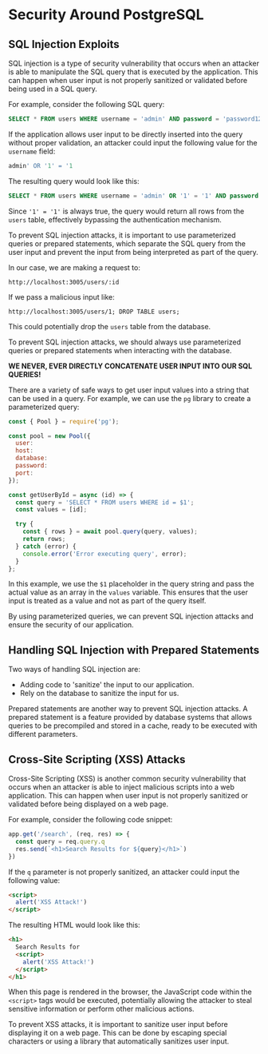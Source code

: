 # Security Around PostgreSQL

## SQL Injection Exploits

SQL injection is a type of security vulnerability that occurs when an attacker is able to manipulate the SQL query that is executed by the application. This can happen when user input is not properly sanitized or validated before being used in a SQL query.

For example, consider the following SQL query:

```sql
SELECT * FROM users WHERE username = 'admin' AND password = 'password123'
```

If the application allows user input to be directly inserted into the query without proper validation, an attacker could input the following value for the `username` field:

```sql
admin' OR '1' = '1
```

The resulting query would look like this:

```sql
SELECT * FROM users WHERE username = 'admin' OR '1' = '1' AND password = 'password123'
```

Since `'1' = '1'` is always true, the query would return all rows from the `users` table, effectively bypassing the authentication mechanism.

To prevent SQL injection attacks, it is important to use parameterized queries or prepared statements, which separate the SQL query from the user input and prevent the input from being interpreted as part of the query.

In our case, we are making a request to:

```plaintext
http://localhost:3005/users/:id
```

If we pass a malicious input like:

```plaintext
http://localhost:3005/users/1; DROP TABLE users;
```

This could potentially drop the `users` table from the database.

To prevent SQL injection attacks, we should always use parameterized queries or prepared statements when interacting with the database.

**WE NEVER, EVER DIRECTLY CONCATENATE USER INPUT INTO OUR SQL QUERIES!**

There are a variety of safe ways to get user input values into a string that can be used in a query. For example, we can use the `pg` library to create a parameterized query:

```javascript
const { Pool } = require('pg');

const pool = new Pool({
  user:
  host:
  database:
  password:
  port:
});

const getUserById = async (id) => {
  const query = 'SELECT * FROM users WHERE id = $1';
  const values = [id];

  try {
    const { rows } = await pool.query(query, values);
    return rows;
  } catch (error) {
    console.error('Error executing query', error);
  }
};
```

In this example, we use the `$1` placeholder in the query string and pass the actual value as an array in the `values` variable. This ensures that the user input is treated as a value and not as part of the query itself.

By using parameterized queries, we can prevent SQL injection attacks and ensure the security of our application.

## Handling SQL Injection with Prepared Statements

Two ways of handling SQL injection are:

- Adding code to 'sanitize' the input to our application.
- Rely on the database to sanitize the input for us.

Prepared statements are another way to prevent SQL injection attacks. A prepared statement is a feature provided by database systems that allows queries to be precompiled and stored in a cache, ready to be executed with different parameters.

## Cross-Site Scripting (XSS) Attacks

Cross-Site Scripting (XSS) is another common security vulnerability that occurs when an attacker is able to inject malicious scripts into a web application. This can happen when user input is not properly sanitized or validated before being displayed on a web page.

For example, consider the following code snippet:

```javascript
app.get('/search', (req, res) => {
  const query = req.query.q
  res.send(`<h1>Search Results for ${query}</h1>`)
})
```

If the `q` parameter is not properly sanitized, an attacker could input the following value:

```html
<script>
  alert('XSS Attack!')
</script>
```

The resulting HTML would look like this:

```html
<h1>
  Search Results for
  <script>
    alert('XSS Attack!')
  </script>
</h1>
```

When this page is rendered in the browser, the JavaScript code within the `<script>` tags would be executed, potentially allowing the attacker to steal sensitive information or perform other malicious actions.

To prevent XSS attacks, it is important to sanitize user input before displaying it on a web page. This can be done by escaping special characters or using a library that automatically sanitizes user input.
